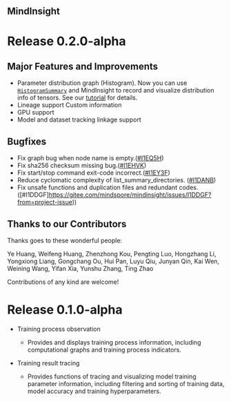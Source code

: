 ## MindInsight

# Release 0.2.0-alpha

## Major Features and Improvements
* Parameter distribution graph (Histogram).
Now you can use [`HistogramSummary`](https://www.mindspore.cn/api/zh-CN/master/api/python/mindspore/mindspore.ops.operations.html#mindspore.ops.operations.HistogramSummary) and MindInsight to record and visualize distribution info of tensors. See our [tutorial](https://www.mindspore.cn/tutorial/zh-CN/master/advanced_use/visualization_tutorials.html) for details.
* Lineage support Custom information
* GPU support
* Model and dataset tracking linkage support

## Bugfixes 
* Fix graph bug when node name is empty.([#I1EQ5H](https://gitee.com/mindspore/mindinsight/issues/I1EQ5H?from=project-issue))
* Fix sha256 checksum missing bug.([#I1EHVK](https://gitee.com/mindspore/mindinsight/issues/I1EHVK?from=project-issue))
* Fix start/stop command exit-code incorrect.([#I1EY3F](https://gitee.com/mindspore/mindinsight/issues/I1EY3F?from=project-issue))
* Reduce cyclomatic complexity of list_summary_directories.
([#I1DANB](https://gitee.com/mindspore/mindinsight/issues/I1DANB?from=project-issue))
* Fix unsafe functions and duplication files and redundant codes.([#I1DDGF]https://gitee.com/mindspore/mindinsight/issues/I1DDGF?from=project-issue))

## Thanks to our Contributors
Thanks goes to these wonderful people:

Ye Huang, Weifeng Huang, Zhenzhong Kou, Pengting Luo, Hongzhang Li, Yongxiong Liang, Gongchang Ou, Hui Pan, Luyu Qiu, Junyan Qin, Kai Wen, Weining Wang, Yifan Xia, Yunshu Zhang, Ting Zhao

Contributions of any kind are welcome!

# Release 0.1.0-alpha

* Training process observation
   * Provides and displays training process information, including computational graphs and training process indicators.

* Training result tracing
   * Provides functions of tracing and visualizing model training parameter information, including filtering and sorting of training data, model accuracy and training hyperparameters.
